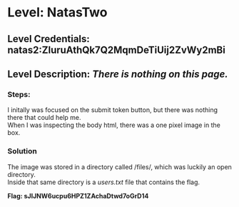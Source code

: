# Level: NatasTwo
## Level Credentials: natas2:ZluruAthQk7Q2MqmDeTiUij2ZvWy2mBi
## Level Description: *There is nothing on this page.*

### Steps: 
I initally was focused on the submit token button, but there was nothing there that could help me.    
When I was inspecting the body html, there was a one pixel image in the box.    
### Solution
The image was stored in a directory called /files/, which was luckily an open directory.    
Inside that same directory is a *users.txt* file that contains the flag.  


**Flag: sJIJNW6ucpu6HPZ1ZAchaDtwd7oGrD14**
